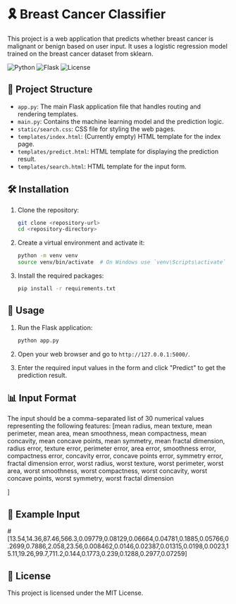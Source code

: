 # 🎗️ Breast Cancer Classifier

This project is a web application that predicts whether breast cancer is malignant or benign based on user input. It uses a logistic regression model trained on the breast cancer dataset from sklearn.

![Python](https://img.shields.io/badge/Python-3.8-blue)
![Flask](https://img.shields.io/badge/Flask-1.1.2-lightgrey)
![License](https://img.shields.io/badge/License-MIT-green)

## 📁 Project Structure

- `app.py`: The main Flask application file that handles routing and rendering templates.
- `main.py`: Contains the machine learning model and the prediction logic.
- `static/search.css`: CSS file for styling the web pages.
- `templates/index.html`: (Currently empty) HTML template for the index page.
- `templates/predict.html`: HTML template for displaying the prediction result.
- `templates/search.html`: HTML template for the input form.

## 🛠️ Installation

1. Clone the repository:
    ```sh
    git clone <repository-url>
    cd <repository-directory>
    ```

2. Create a virtual environment and activate it:
    ```sh
    python -m venv venv
    source venv/bin/activate  # On Windows use `venv\Scripts\activate`
    ```

3. Install the required packages:
    ```sh
    pip install -r requirements.txt
    ```

## 🚀 Usage

1. Run the Flask application:
    ```sh
    python app.py
    ```

2. Open your web browser and go to `http://127.0.0.1:5000/`.

3. Enter the required input values in the form and click "Predict" to get the prediction result.

## 📊 Input Format

The input should be a comma-separated list of 30 numerical values representing the following features:
[mean radius, mean texture, mean perimeter, mean area, mean smoothness, mean compactness, mean concavity, mean concave points, mean symmetry, mean fractal dimension, radius error, texture error, perimeter error, area error, smoothness error, compactness error, concavity error, concave points error, symmetry error, fractal dimension error, worst radius, worst texture, worst perimeter, worst area, worst smoothness, worst compactness, worst concavity, worst concave points, worst symmetry, worst fractal dimension

]

## 📝 Example Input
#[13.54,14.36,87.46,566.3,0.09779,0.08129,0.06664,0.04781,0.1885,0.05766,0.2699,0.7886,2.058,23.56,0.008462,0.0146,0.02387,0.01315,0.0198,0.0023,15.11,19.26,99.7,711.2,0.144,0.1773,0.239,0.1288,0.2977,0.07259]

## 📄 License

This project is licensed under the MIT License.